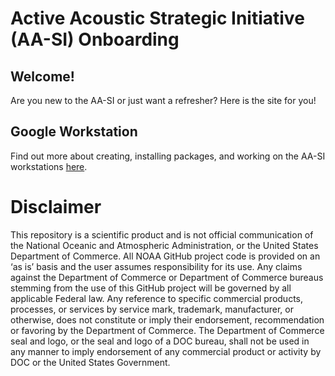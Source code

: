 # Active Acoustic Strategic Initiative (AA-SI) Onboarding

## Welcome!
Are you new to the AA-SI or just want a refresher? Here is the site for you!  

## Google Workstation
Find out more about creating, installing packages, and working on the AA-SI workstations [here](https://github.com/nmfs-ost/AA-SI_onboarding/tree/main/GoogleCloudWorkstation).

# Disclaimer
This repository is a scientific product and is not official communication of the National Oceanic and Atmospheric Administration, or the United States Department of Commerce. All NOAA GitHub project code is provided on an ‘as is’ basis and the user assumes responsibility for its use. Any claims against the Department of Commerce or Department of Commerce bureaus stemming from the use of this GitHub project will be governed by all applicable Federal law. Any reference to specific commercial products, processes, or services by service mark, trademark, manufacturer, or otherwise, does not constitute or imply their endorsement, recommendation or favoring by the Department of Commerce. The Department of Commerce seal and logo, or the seal and logo of a DOC bureau, shall not be used in any manner to imply endorsement of any commercial product or activity by DOC or the United States Government.
